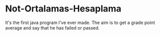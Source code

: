 # Not-Ortalamas-Hesaplama
It's the first java program I've ever made. The aim is to get a grade point average and say that he has failed or passed.
